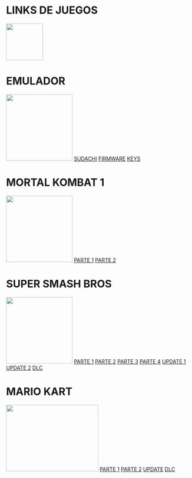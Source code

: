 <!DOCTYPE html>
<html>
<head>
	<meta charset="utf-8">
	<meta name="viewport" content="width=device-width, initial-scale=1">
</head>
<body>
	<h1>LINKS DE JUEGOS</h1>
	<div>
		<img src="https://upload.wikimedia.org/wikipedia/commons/3/38/Nintendo_switch_logo.png" height="100px"; width="100px">
	</div>
	<h1>EMULADOR</h1>
	<img src="https://cdn2.steamgriddb.com/logo_thumb/6ff94c902a662d2a4293180ff09ced44.png" height="180px" width="180px">
	<a href="https://sudachi.emuplace.app/">SUDACHI</a>
	<a href="https://prodkeys.net/latest-switch-firmwares-v3/">FIRMWARE</a>
	<a href="https://prodkeys.net/yuzu-prod-keys-v6/">KEYS</a>
<div>
<h1> MORTAL KOMBAT 1</h1>
<img src="https://upload.wikimedia.org/wikipedia/fr/c/cf/Logo_Mortal_Kombat_1_2024_new.png" width="180px" height="180px">
<a href="https://megaup.net/1Xgqo/Mortal_Kombat_1_(NSP)(eShop).part1.rar">PARTE 1</a> 
<a href="https://megaup.net/1Xgqv/Mortal_Kombat_1_(NSP)(eShop).part2.rar">PARTE 2</a>
<h1>SUPER SMASH BROS</h1>
<img src="https://images.gamebanana.com/img/ss/mods/63ce38c532361.jpg" width="180px" height="180px">
<a href="https://megaup.net/1w57t/SSB-U-RF-NSwTcH-NSP-Ziperto.part1.rar">PARTE 1</a>
<a href="https://megaup.net/1w5at/SSB-U-RF-NSwTcH-NSP-Ziperto.part2.rar">PARTE 2</a>
<a href="https://megaup.net/1w5dx/SSB-U-RF-NSwTcH-NSP-Ziperto.part3.rar">PARTE 3</a>
<a href="https://megaup.net/1w5gd/SSB-U-RF-NSwTcH-NSP-Ziperto.part4.rar">PARTE 4</a>
<a href="https://megaup.net/a5b3bdc7e8cae0f479c9547fbb4a5236/Super_Smash_Bros._Ultimate_[01006A800016E800][v1900544][US].nsp.rar">UPDATE 1</a>
<a href="https://megaup.net/l0Abm/Super_Smash_Bros._Ultimate_[01006A800016E800][v1835008][US].nsp.rar">UPDATE 2</a>
<a href="https://megaup.net/5c7b4badfbe960a6c756bbc0391cf4de/SSBU_[99DLC][US]_NSP_(2).rar">DLC</a>
<h1>MARIO KART</h1>
<img src="https://assets.nintendo.com/image/upload/ar_16:9,c_lpad,w_656/b_white/f_auto/q_auto/ncom/software/switch/70010000000153/de697f487a36d802dd9a5ff0341f717c8486221f2f1219b675af37aca63bc453" width="250px" height="180px">
<a href="https://megaup.net/2j2H9/Mario_Kart_8_Deluxe_[0100152000022000][v0].nsp.part1.rar">PARTE 1</a>
<a href="https://megaup.net/2j2H7/Mario_Kart_8_Deluxe_[0100152000022000][v0].nsp.part2.rar">PARTE 2</a>
<a href="https://megaup.net/0be475c436388f50beb8c231223adc76/Mario_Kart_8_Deluxe_[0100152000022800][v1245184][US].nsp.rar">UPDATE</a>
<a href="https://megaup.net/1jxrr/Mario_Kart_8_Deluxe_(NSP)(Booster_Course_Wave_1_to_6).rar">DLC</a>
</div>
</body>
</html>
